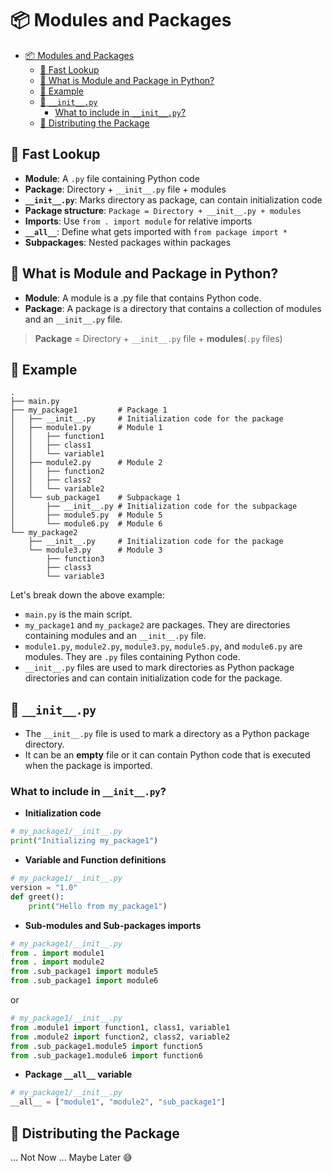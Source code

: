 # 📦 Modules and Packages

- [📦 Modules and Packages](#-modules-and-packages)
  - [👀 Fast Lookup](#-fast-lookup)
  - [🤔 What is Module and Package in Python?](#-what-is-module-and-package-in-python)
  - [📝 Example](#-example)
  - [🚀 `__init__.py`](#-__init__py)
    - [What to include in `__init__.py`?](#what-to-include-in-__init__py)
  - [📮 Distributing the Package](#-distributing-the-package)

## 👀 Fast Lookup

- **Module**: A `.py` file containing Python code
- **Package**: Directory + `__init__.py` file + modules
- **`__init__.py`**: Marks directory as package, can contain initialization code
- **Package structure**: `Package = Directory + __init__.py + modules`
- **Imports**: Use `from . import module` for relative imports
- **`__all__`**: Define what gets imported with `from package import *`
- **Subpackages**: Nested packages within packages

## 🤔 What is Module and Package in Python?

- **Module**: A module is a .py file that contains Python code.
- **Package**: A package is a directory that contains a collection of modules and an `__init__.py` file.

> **Package** = Directory + `__init__.py` file + **modules**(`.py` files)

## 📝 Example

```plaintext
.
├── main.py
├── my_package1         # Package 1
│   ├── __init__.py     # Initialization code for the package
│   ├── module1.py      # Module 1
│   │   ├── function1
│   │   ├── class1
│   │   └── variable1
│   ├── module2.py      # Module 2
│   │   ├── function2
│   │   ├── class2
│   │   └── variable2
│   └── sub_package1    # Subpackage 1
│       ├── __init__.py # Initialization code for the subpackage
│       ├── module5.py  # Module 5
│       └── module6.py  # Module 6
└── my_package2
    ├── __init__.py     # Initialization code for the package
    └── module3.py      # Module 3
        ├── function3
        ├── class3
        └── variable3
```

Let's break down the above example:

- `main.py` is the main script.
- `my_package1` and `my_package2` are packages. They are directories containing modules and an `__init__.py` file.
- `module1.py`, `module2.py`, `module3.py`, `module5.py`, and `module6.py` are modules. They are `.py` files containing Python code.
- `__init__.py` files are used to mark directories as Python package directories and can contain initialization code for the package.

## 🚀 `__init__.py`

- The `__init__.py` file is used to mark a directory as a Python package directory.
- It can be an **empty** file or it can contain Python code that is executed when the package is imported.

### What to include in `__init__.py`?

- **Initialization code**

```python
# my_package1/__init__.py
print("Initializing my_package1")
```

- **Variable and Function definitions**

```python
# my_package1/__init__.py
version = "1.0"
def greet():
    print("Hello from my_package1")
```

- **Sub-modules and Sub-packages imports**

```python
# my_package1/__init__.py
from . import module1
from . import module2
from .sub_package1 import module5
from .sub_package1 import module6
```

or

```python
# my_package1/__init__.py
from .module1 import function1, class1, variable1
from .module2 import function2, class2, variable2
from .sub_package1.module5 import function5
from .sub_package1.module6 import function6
```

- **Package `__all__` variable**

```python
# my_package1/__init__.py
__all__ = ["module1", "module2", "sub_package1"]
```

## 📮 Distributing the Package

... Not Now ... Maybe Later 😅
